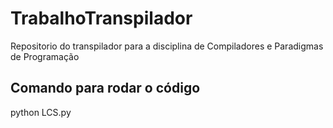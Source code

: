 # TrabalhoTranspilador
Repositorio do transpilador para a disciplina de Compiladores e Paradigmas de Programação


## Comando para rodar o código
python LCS.py
